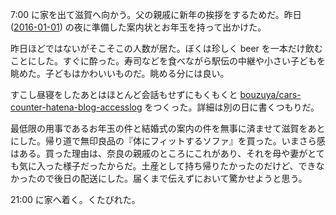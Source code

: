 7:00 に家を出て滋賀へ向かう。父の親戚に新年の挨拶をするためだ。昨日 ([2016-01-01][]) の夜に準備した案内状とお年玉を持って出かけた。

昨日ほどではないがそこそこの人数が居た。ぼくは珍しく beer を一本だけ飲むことにした。すぐに酔った。寿司などを食べながら駅伝の中継や小さい子どもを眺めた。子どもはかわいいものだ。眺める分には良い。

すこし昼寝をしたあとはほとんど会話もせずにもくもくと [bouzuya/cars-counter-hatena-blog-accesslog][] をつくった。詳細は別の日に書くつもりだ。

最低限の用事であるお年玉の件と結婚式の案内の件を無事に済ませて滋賀をあとにした。帰り道で無印良品の『体にフィットするソファ』を買った。いまさら感はある。買った理由は、奈良の親戚のところにこれがあり、それを母や妻がとても気に入った様子だったからだ。土産として持ち帰りたかったのだけど、できなかったので後日の配送にした。届くまで伝えずにおいて驚かせようと思う。

21:00 に家へ着く。くたびれた。

[2016-01-01]: http://blog.bouzuya.net/2016/01/01/
[bouzuya/cars-counter-hatena-blog-accesslog]: https://github.com/bouzuya/cars-counter-hatena-blog-accesslog
